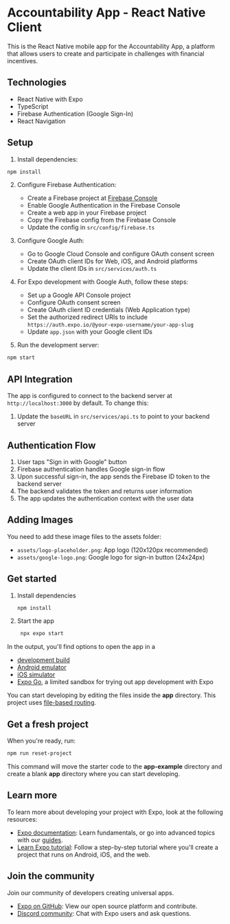# Accountability App - React Native Client

This is the React Native mobile app for the Accountability App, a platform that allows users to create and participate in challenges with financial incentives.

## Technologies

- React Native with Expo
- TypeScript
- Firebase Authentication (Google Sign-In)
- React Navigation

## Setup

1. Install dependencies:
```bash
npm install
```

2. Configure Firebase Authentication:
   - Create a Firebase project at [Firebase Console](https://console.firebase.google.com/)
   - Enable Google Authentication in the Firebase Console
   - Create a web app in your Firebase project
   - Copy the Firebase config from the Firebase Console
   - Update the config in `src/config/firebase.ts`

3. Configure Google Auth:
   - Go to Google Cloud Console and configure OAuth consent screen
   - Create OAuth client IDs for Web, iOS, and Android platforms
   - Update the client IDs in `src/services/auth.ts`

4. For Expo development with Google Auth, follow these steps:
   - Set up a Google API Console project 
   - Configure OAuth consent screen
   - Create OAuth client ID credentials (Web Application type)
   - Set the authorized redirect URIs to include `https://auth.expo.io/@your-expo-username/your-app-slug`
   - Update `app.json` with your Google client IDs

5. Run the development server:
```bash
npm start
```

## API Integration

The app is configured to connect to the backend server at `http://localhost:3000` by default. To change this:

1. Update the `baseURL` in `src/services/api.ts` to point to your backend server

## Authentication Flow

1. User taps "Sign in with Google" button
2. Firebase authentication handles Google sign-in flow
3. Upon successful sign-in, the app sends the Firebase ID token to the backend server
4. The backend validates the token and returns user information
5. The app updates the authentication context with the user data

## Adding Images

You need to add these image files to the assets folder:
- `assets/logo-placeholder.png`: App logo (120x120px recommended)
- `assets/google-logo.png`: Google logo for sign-in button (24x24px)

## Get started

1. Install dependencies

   ```bash
   npm install
   ```

2. Start the app

   ```bash
    npx expo start
   ```

In the output, you'll find options to open the app in a

- [development build](https://docs.expo.dev/develop/development-builds/introduction/)
- [Android emulator](https://docs.expo.dev/workflow/android-studio-emulator/)
- [iOS simulator](https://docs.expo.dev/workflow/ios-simulator/)
- [Expo Go](https://expo.dev/go), a limited sandbox for trying out app development with Expo

You can start developing by editing the files inside the **app** directory. This project uses [file-based routing](https://docs.expo.dev/router/introduction).

## Get a fresh project

When you're ready, run:

```bash
npm run reset-project
```

This command will move the starter code to the **app-example** directory and create a blank **app** directory where you can start developing.

## Learn more

To learn more about developing your project with Expo, look at the following resources:

- [Expo documentation](https://docs.expo.dev/): Learn fundamentals, or go into advanced topics with our [guides](https://docs.expo.dev/guides).
- [Learn Expo tutorial](https://docs.expo.dev/tutorial/introduction/): Follow a step-by-step tutorial where you'll create a project that runs on Android, iOS, and the web.

## Join the community

Join our community of developers creating universal apps.

- [Expo on GitHub](https://github.com/expo/expo): View our open source platform and contribute.
- [Discord community](https://chat.expo.dev): Chat with Expo users and ask questions.
